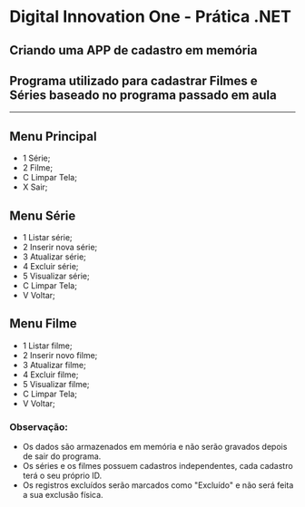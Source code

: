 # Digital Innovation One - Prática .NET

## Criando uma APP de cadastro em memória

## Programa utilizado para cadastrar Filmes e Séries baseado no programa passado em aula
---

## Menu Principal

- 1 Série;
- 2 Filme;
- C Limpar Tela;
- X Sair;

## Menu Série

- 1 Listar série;
- 2 Inserir nova série;
- 3 Atualizar série;
- 4 Excluir série;
- 5 Visualizar série;
- C Limpar Tela;
- V Voltar;

## Menu Filme

- 1 Listar filme;
- 2 Inserir novo filme;
- 3 Atualizar filme;
- 4 Excluir filme;
- 5 Visualizar filme;
- C Limpar Tela;
- V Voltar;

### Observação:

* Os dados são armazenados em memória e não serão gravados depois de sair do programa.
* Os séries e os filmes possuem cadastros independentes, cada cadastro terá o seu próprio ID.
* Os registros excluídos serão marcados como "Excluído" e não será feita a sua exclusão física.